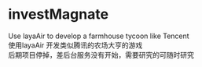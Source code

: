 # investMagnate
Use layaAir to develop a farmhouse tycoon like Tencent<br/>
使用layaAir 开发类似腾讯的农场大亨的游戏
<br/>
后期项目停掉，差后台服务没有开始，需要研究的可随时研究
